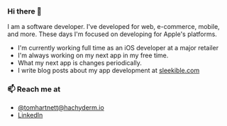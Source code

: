 ### Hi there 👋

I am a software developer. I've developed for web, e-commerce, mobile, and more. These days I'm focused on developing for Apple's platforms.

- I'm currently working full time as an iOS developer at a major retailer
- I'm always working on my next app in my free time.
- What my next app is changes periodically.
- I write blog posts about my app development at [sleekible.com](https://www.sleekible.com)

### 📫 Reach me at
- [@tomhartnett@hachyderm.io](https://hachyderm.io/@tomhartnett)
- [LinkedIn](https://www.linkedin.com/in/0tomhartnett/)
